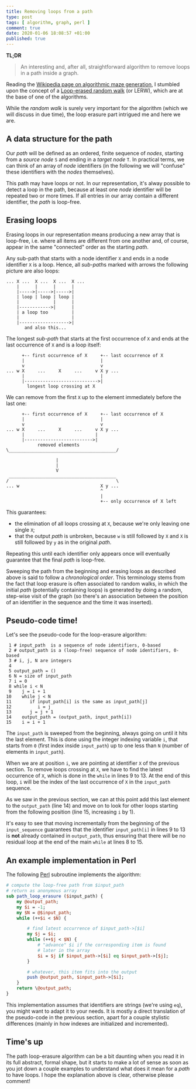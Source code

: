 ```yaml
---
title: Removing loops from a path
type: post
tags: [ algorithm, graph, perl ]
comment: true
date: 2020-01-06 18:08:57 +01:00
published: true
---
```


**TL;DR**

> An interesting and, after all, straightforward algorithm to remove loops
> in a path inside a graph.

Reading the [Wikipedia page on algorithmic maze
generation][wikipedia-maze], I stumbled upon the concept of a [Loop-erased
random walk][wikipedia-lerw] (or LERW), which are at the base of one of
the algorithms.

While the *random walk* is surely very important for the algorithm (which
we will discuss in due time), the loop erasure part intrigued me and here
we are.

## A data structure for the path

Our *path* will be defined as an ordered, finite sequence of *nodes*,
starting from a *source node* `S` and ending in a *target node* `T`.
In practical terms, we can think of an array of *node* identifiers (in
the following we will "confuse" these identifiers with the *nodes*
themselves).

This path may have loops or not. In our representation, it's alway
possible to detect a loop in the path, because at least one *node*
identifier will be repeated two or more times. If all entries in our array
contain a different identifier, the *path* is loop-free.

## Erasing loops

Erasing loops in our representation means producing a new array that is
loop-free, i.e. where all items are different from one another and, of
course, appear in the same "connected" order as the starting *path*.

Any sub-path that starts with a node identifier `X` and ends in a node
identifier `X` is a loop. Hence, all *sub-path*s marked with arrows the
following picture are also loops:

```
... X ...  X ...  X ...  X ...     
    |      |      |      |
    |----->|----->|----->|
    | loop | loop | loop |
    |             |      |
    |------------>|      |
    | a loop too         |
    |                    |
    |------------------->|
       and also this...
```

The longest *sub-path* that starts at the first occurrence of `X` and ends
at the last occurrence of `X` and is a loop itself:

```
      +-- first occurrence of X     +-- last occurrence of X
      |                             |
      v                             v
... w X     ...     X     ...     v X y ...     
      |                             |
      |---------------------------->|
        longest loop crossing at X
```

We can remove from the first `X` up to the element immediately before the
last one:

```
      +-- first occurrence of X     +-- last occurrence of X
      |                             |
      v                             v
... w X     ...     X     ...     v X y ...     
      |                           |
      |-------------------------->|
            removed elements
\_________________________________________/

                   |
                   |
                   V
 _________________________________________
/                                         \
... w                               X y ...
                                    ^
                                    |
                                    +-- only occurrence of X left
```

This guarantees:

- the elimination of all loops crossing at `X`, because we're only leaving
  one single `X`;
- that the output *path* is unbroken, because `w` is still followed by `X`
  and `X` is still followed by `y` as in the original *path*.

Repeating this until each identifier only appears once will eventually
guarantee that the final *path* is loop-free.

Sweeping the path from the beginning and erasing loops as described above is
said to follow a *chronological order*. This terminology stems from the fact
that loop erasure is often associated to random walks, in which the initial
*path* (potentially containing loops) is generated by doing a random,
step-wise visit of the graph (so there's an association between the position
of an identifier in the sequence and the time it was inserted).

## Pseudo-code time!

Let's see the pseudo-code for the loop-erasure algorithm:

```
 1 # input_path  is a sequence of node identifiers, 0-based
 2 # output_path is a (loop-free) sequence of node identifiers, 0-based
 3 # i, j, N are integers
 4
 5 output_path = ()
 6 N = size of input_path
 7 i = 0
 8 while i < N
 9    j = i + 1
10    while j < N
11       if input_path[i] is the same as input_path[j]
12          i = j
13       j = j + 1
14    output_path = (output_path, input_path[i])
15    i = i + 1
```

The `input_path` is sweeped from the beginning, always going on until it
hits the last element. This is done using the integer indexing variable `i`,
that starts from `0` (first index inside `input_path`) up to one less than
`N` (number of elements in `input_path`).

When we are at position `i`, we are pointing at identifier `X` of the
previous section. To remove loops crossing at `X`, we have to find the
latest occurrence of `X`, which is done in the `while` in lines 9 to 13.  At
the end of this loop, `i` will be the index of the last occurrence of `X` in
the `input_path` sequence.

As we saw in the previous section, we can at this point add this last
element to the `output_path` (line 14) and move on to look for other loops
starting from the following position (line 15, increasing `i` by 1).

It's easy to see that moving incrementally from the beginning of the
`input_sequence` guarantees that the identifier `input_path[i]` in lines 9
to 13 is **not** already contained in `output_path`, thus ensuring that
there will be no residual loop at the end of the main `while` at lines 8 to
15.

## An example implementation in Perl

The following [Perl][] subroutine implements the algorithm:

```perl
# compute the loop-free path from $input_path
# return as anonymous array
sub path_loop_erasure ($input_path) {
    my @output_path;
    my $i = -1;
    my $N = @$input_path;
    while (++$i < $N) {

        # find latest occurrence of $input_path->[$i]
        my $j = $i;
        while (++$j < $N) {
            # "advance" $i if the corresponding item is found
            # later in the array
            $i = $j if $input_path->[$i] eq $input_path->[$j];
        }

        # whatever, this item fits into the output
        push @output_path, $input_path->[$i];
    }
    return \@output_path;
}
```

This implementation assumes that identifiers are strings (we're using `eq`),
you might want to adapt it to your needs. It is mostly a direct translation
of the pseudo-code in the previous section, apart for a couple stylistic
differences (mainly in how indexes are initialized and incremented).

## Time's up

The path loop-erasure algorithm can be a bit daunting when you read it in
its full abstract, formal shape, but it starts to make a lot of sense as
soon as you jot down a couple examples to understand what does it mean for a
*path* to have loops. I hope the explanation above is clear, otherwise
please comment!


[wikipedia-maze]: https://en.wikipedia.org/wiki/Maze_generation_algorithm
[wikipedia-lerw]: https://en.wikipedia.org/wiki/Loop-erased_random_walk
[Perl]: https://www.perl.org/

